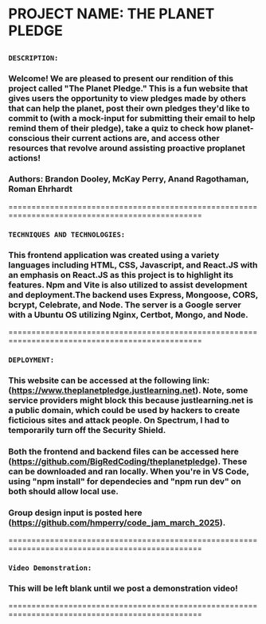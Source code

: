# PROJECT NAME: THE PLANET PLEDGE

##

### **`DESCRIPTION:`**

### Welcome! We are pleased to present our rendition of this project called "The Planet Pledge." This is a fun website that gives users the opportunity to view pledges made by others that can help the planet, post their own pledges they'd like to commit to (with a mock-input for submitting their email to help remind them of their pledge), take a quiz to check how planet-conscious their current actions are, and access other resources that revolve around assisting proactive proplanet actions!

### Authors: Brandon Dooley, McKay Perry, Anand Ragothaman, Roman Ehrhardt

================================================================================================

### **`TECHNIQUES AND TECHNOLOGIES:`**

### This frontend application was created using a variety languages including HTML, CSS, Javascript, and React.JS with an emphasis on React.JS as this project is to highlight its features. Npm and Vite is also utilized to assist development and deployment.The backend uses Express, Mongoose, CORS, bcrypt, Celebrate, and Node. The server is a Google server with a Ubuntu OS utilizing Nginx, Certbot, Mongo, and Node.

================================================================================================

### **`DEPLOYMENT:`**

### This website can be accessed at the following link: (https://www.theplanetpledge.justlearning.net). Note, some service providers might block this because justlearning.net is a public domain, which could be used by hackers to create ficticious sites and attack people. On Spectrum, I had to temporarily turn off the Security Shield.

### Both the frontend and backend files can be accessed here (https://github.com/BigRedCoding/theplanetpledge). These can be downloaded and ran locally. When you're in VS Code, using "npm install" for dependecies and "npm run dev" on both should allow local use.

### Group design input is posted here (https://github.com/hmperry/code_jam_march_2025).

================================================================================================

### **`Video Demonstration:`**

### This will be left blank until we post a demonstration video!

================================================================================================
